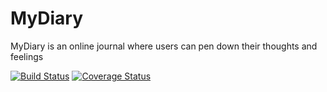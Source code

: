# MyDiary

 MyDiary is an online journal where users can pen down their thoughts and feelings

 [![Build Status](https://travis-ci.org/Claudinee11/MyDiary.svg?branch=develop)](https://travis-ci.org/Claudinee11/MyDiary) [![Coverage Status](https://coveralls.io/repos/github/Claudinee11/MyDiary/badge.svg?branch=develop)](https://coveralls.io/github/Claudinee11/MyDiary?branch=develop)